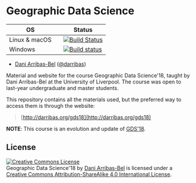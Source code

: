 # Geographic Data Science

| <CENTER>OS</CENTER>    | | <CENTER>Status</CENTER> |
| ------- | ----- | -----------------|
| Linux & macOS  | | [![Build Status](https://travis-ci.org/darribas/gds19.svg?branch=master)](https://travis-ci.org/darribas/gds19) |
| Windows |  | [![Build status](https://ci.appveyor.com/api/projects/status/k9cbbpt03goyo3hd?svg=true)](https://ci.appveyor.com/project/darribas/gds19) |

* [Dani Arribas-Bel](http://darribas.org) ([@darribas](http://darribas.org))

Material and website for the course Geographic Data Science'18, taught
by Dani Arribas-Bel at the University of Liverpool. The course was open to
last-year undergraduate and master students.

This repository contains all the materials used, but the preferred way to
access them is through the website:

> [http://darribas.org/gds18](http://darribas.org/gds18)

**NOTE**: This course is an evolution and update of [GDS'18](http://darribas.org/gds18).

## License

<a rel="license" href="http://creativecommons.org/licenses/by-sa/4.0/"><img alt="Creative Commons License" style="border-width:0" src="https://i.creativecommons.org/l/by-sa/4.0/88x31.png" /></a><br /><span xmlns:dct="http://purl.org/dc/terms/" property="dct:title">Geographic Data Science'18</span> by <a xmlns:cc="http://creativecommons.org/ns#" href="http://darribas.org" property="cc:attributionName" rel="cc:attributionURL">Dani Arribas-Bel</a> is licensed under a <a rel="license" href="http://creativecommons.org/licenses/by-sa/4.0/">Creative Commons Attribution-ShareAlike 4.0 International License</a>.
